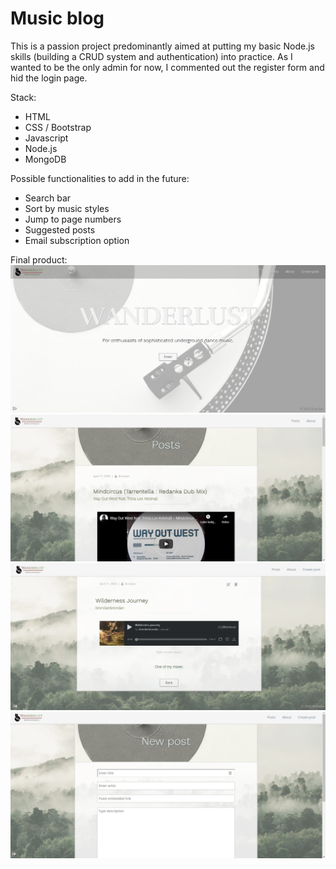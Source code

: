 # Music blog

This is a passion project predominantly aimed at putting my basic Node.js skills (building a CRUD system and authentication) into practice.
As I wanted to be the only admin for now, I commented out the register form and hid the login page.

Stack:
- HTML
- CSS / Bootstrap
- Javascript
- Node.js
- MongoDB

Possible functionalities to add in the future:
- Search bar
- Sort by music styles
- Jump to page numbers
- Suggested posts
- Email subscription option

Final product:
![Alt text](/screenshots/7.jpg?raw=true "preview")
![Alt text](/screenshots/8.jpg?raw=true "preview")
![Alt text](/screenshots/9.jpg?raw=true "preview")
![Alt text](/screenshots/10.jpg?raw=true "preview")
